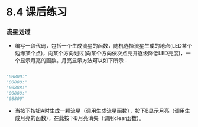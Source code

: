 # 8.4 课后练习

### 流星划过 ###

- 编写一段代码，包括一个生成流星的函数，随机选择流星生成的地点(LED某个边缘某个点)，向某个方向划过(向某个方向依次点亮并逐级降低LED亮度)，一个显示月亮的函数。月亮显示方法可以如下所示：

```python

"08800:"
"00880:"
"00888:"
"00880:"
"08800"
```

- 当按下按钮A时生成一颗流星（调用生成流星函数），按下B显示月亮（调用生成月亮的函数），在此按下B月亮消失（调用clear函数）。

